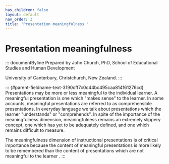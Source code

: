 ```yaml
---
has_children: false
layout: default
nav_order: 3
title: 'Presentation meaningfulness '
---
```

# Presentation meaningfulness 


::: documentByline
Prepared by John Church, PhD, School of Educational Studies and Human
Development

University of Canterbury, Christchurch, New Zealand.
:::

::: {#parent-fieldname-text-3190cff7c0c44bc495caa814f61276cd}
Presentations may be more or less meaningful to the individual learner.
A meaningful presentation is one which "makes sense" to the learner. In
some accounts, meaningful presentations are referred to as
comprehensible presentations. In everyday language we talk about
presentations which the learner "understands" or "comprehends". In spite
of the importance of the meaningfulness dimension, meaningfulness
remains an extremely slippery concept, one which has yet to be
adequately defined, and one which remains difficult to measure.

The meaningfulness dimension of instructional presentations is of
critical importance because the content of meaningful presentations is
more likely to be remembered than the content of presentations which are
not meaningful to the learner .
:::
